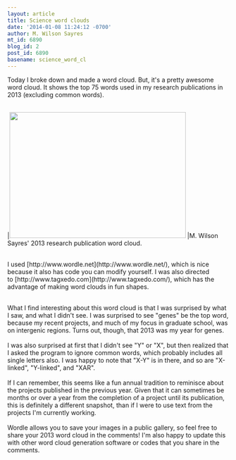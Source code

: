 ```yaml
---
layout: article
title: Science word clouds
date: '2014-01-08 11:24:12 -0700'
author: M. Wilson Sayres
mt_id: 6890
blog_id: 2
post_id: 6890
basename: science_word_cl
---
```

Today I broke down and made a word cloud. But, it's a pretty awesome word cloud. It shows the top 75 words used in my research publications in 2013 (excluding common words).<br />
<br />



|[<img src="http://2.bp.blogspot.com/-jfbo-4FIYr0/Us2UkTx6_CI/AAAAAAAABl8/prwJjRJu9bg/s1600/2013_wordle.jpg" alt="" width="400" height="286" />](http://2.bp.blogspot.com/-jfbo-4FIYr0/Us2UkTx6_CI/AAAAAAAABl8/prwJjRJu9bg/s1600/2013_wordle.jpg)
|M. Wilson Sayres' 2013 research publication word cloud.




<br />
I used [http://www.wordle.net](http://www.wordle.net/), which is nice because it also has code you can modify yourself. I was also directed to&nbsp;[http://www.tagxedo.com](http://www.tagxedo.com/), which has the advantage of making word clouds in fun shapes.<br />
<br />

What I find interesting about this word cloud is that I was surprised by what I saw, and what I didn't see. I was surprised to see "genes" be the top word, because my recent projects, and much of my focus in graduate school, was on intergenic regions. Turns out, though, that 2013 was my year for genes.<br />
<br />
I was also surprised at first that I didn't see "Y" or "X", but then realized that I asked the program to ignore common words, which probably includes all single letters also. I was happy to note that "X-Y" is in there, and so are "X-linked", "Y-linked", and "XAR".<br />
<br />
If I can remember, this seems like a fun annual tradition to reminisce about the projects published in the previous year. Given that it can sometimes be months or over a year from the completion of a project until its publication, this is definitely a different snapshot, than if I were to use text from the projects I'm currently working.<br />
<br />
Wordle allows you to save your images in a public gallery, so feel free to share your 2013 word cloud in the comments! I'm also happy to update this with other word cloud generation software or codes that you share in the comments.
